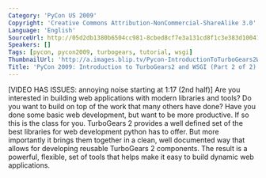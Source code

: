 ```yaml
---
Category: 'PyCon US 2009'
Copyright: 'Creative Commons Attribution-NonCommercial-ShareAlike 3.0'
Language: 'English'
SourceUrl: http://05d2db1380b6504cc981-8cbed8cf7e3a131cd8f1c3e383d10041.r93.cf2.rackcdn.com/pycon-us-2009/171_pycon-2009-introduction-to-turbogears2-and-wsgi-part-2-of-2.mp4
Speakers: []
Tags: [pycon, pycon2009, turbogears, tutorial, wsgi]
ThumbnailUrl: 'http://a.images.blip.tv/Pycon-IntroductionToTurboGears2WSGIPart002136-550.jpg'
Title: 'PyCon 2009: Introduction to TurboGears2 and WSGI (Part 2 of 2)'
---
```

  
[VIDEO HAS ISSUES: annoying noise starting at 1:17 (2nd half)] Are you
interested in building web applications with modern libraries and tools? Do
you want to build on top of the work that many others have done? Have you done
some basic web development, but want to be more productive. If so this is the
class for you. TurboGears 2 provides a well defined set of the best libraries
for web development python has to offer. But more importantly it brings them
together in a clean, well documented way that allows for developing reusable
TurboGears 2 components. The result is a powerful, flexible, set of tools that
helps make it easy to build dynamic web applications.
